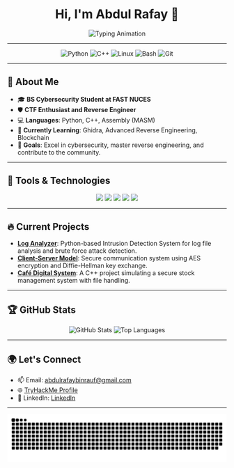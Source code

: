<h1 align="center">Hi, I'm Abdul Rafay 👋</h1>

<p align="center">
  <img src="https://readme-typing-svg.herokuapp.com?font=Fira+Code&size=28&pause=1000&color=00F7FF&center=true&vCenter=true&width=435&lines=CYS+Student+%7C+FAST+NUCES;CTF+Player;Python+%7C+C%2B%2B" alt="Typing Animation" />
</p>

---

<p align="center">
  <img src="https://cdn.jsdelivr.net/gh/devicons/devicon/icons/python/python-original.svg" height="40" width="40" alt="Python" />
  <img src="https://cdn.jsdelivr.net/gh/devicons/devicon/icons/cplusplus/cplusplus-original.svg" height="40" width="40" alt="C++" />
  <img src="https://cdn.jsdelivr.net/gh/devicons/devicon/icons/linux/linux-original.svg" height="40" width="40" alt="Linux" />
  <img src="https://cdn.jsdelivr.net/gh/devicons/devicon/icons/bash/bash-original.svg" height="40" width="40" alt="Bash" />
  <img src="https://cdn.jsdelivr.net/gh/devicons/devicon/icons/git/git-original.svg" height="40" width="40" alt="Git" />
</p>

---

## 🌟 About Me

- 🎓 **BS Cybersecurity Student at FAST NUCES**
- 🛡️ **CTF Enthusiast and Reverse Engineer**
- 💻 **Languages**: Python, C++, Assembly (MASM)
- 🌱 **Currently Learning**: Ghidra, Advanced Reverse Engineering, Blockchain
- 🎯 **Goals**: Excel in cybersecurity, master reverse engineering, and contribute to the community.

---

## 🔧 Tools & Technologies

<p align="center">
  <img src="https://img.shields.io/badge/Linux-E34F26?style=for-the-badge&logo=linux&logoColor=white" />
  <img src="https://img.shields.io/badge/Python-3776AB?style=for-the-badge&logo=python&logoColor=white" />
  <img src="https://img.shields.io/badge/C%2B%2B-00599C?style=for-the-badge&logo=c%2B%2B&logoColor=white" />
  <img src="https://img.shields.io/badge/Ghidra-FF5733?style=for-the-badge&logo=apache" />
  <img src="https://img.shields.io/badge/TryHackMe-Awesome-brightgreen?style=for-the-badge" />
</p>

---

## 🔥 Current Projects
- [**Log Analyzer**](https://github.com/abdulrafay1-4/Log-Analyzer): Python-based Intrusion Detection System for log file analysis and brute force attack detection.
- [**Client-Server Model**](https://github.com/abdulrafay1-4/Client-Server-Model): Secure communication system using AES encryption and Diffie-Hellman key exchange.
- [**Café Digital System**](https://github.com/abdulrafay1-4/Cafe-Digital-System): A C++ project simulating a secure stock management system with file handling.

---

## 🏆 GitHub Stats
<p align="center">
  <img src="https://github-readme-stats.vercel.app/api?username=abdulrafay1-4&show_icons=true&theme=radical" alt="GitHub Stats">
  <img src="https://github-readme-stats.vercel.app/api/top-langs/?username=abdulrafay1-4&layout=compact&theme=radical" alt="Top Languages">
</p>

---

## 🌍 Let's Connect
- 📫 Email: [abdulrafaybinrauf@gmail.com](mailto:abdulrafaybinrauf@gmail.com)
- 🌐 [TryHackMe Profile]((https://tryhackme.com/r/p/abdul.rafay44))
- 💼 LinkedIn: [LinkedIn](https://www.linkedin.com/feed/?trk=guest_homepage-basic_google-one-tap-submit)

---

<p align="center">
  <img src="https://raw.githubusercontent.com/Platane/snk/output/github-contribution-grid-snake.svg" alt="Contribution Snake" />
</p>
